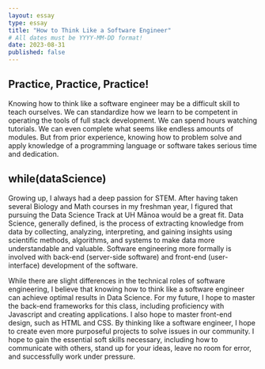 ```yaml
---
layout: essay
type: essay
title: "How to Think Like a Software Engineer"
# All dates must be YYYY-MM-DD format!
date: 2023-08-31
published: false
---
```


## Practice, Practice, Practice!

Knowing how to think like a software engineer may be a difficult skill to teach ourselves. We can standardize how we learn to be competent in operating the tools of full stack development. We can spend hours watching tutorials. We can even complete what seems like endless amounts of modules. But from prior experience, knowing how to problem solve and apply knowledge of a programming language or software takes serious time and dedication.

## while(dataScience)

Growing up, I always had a deep passion for STEM. After having taken several Biology and Math courses in my freshman year, I figured that pursuing the Data Science Track at UH Mānoa would be a great fit. Data Science, generally defined, is the process of extracting knowledge from data by collecting, analyzing, interpreting, and gaining insights using scientific methods, algorithms, and systems to make data more understandable and valuable. Software engineering more formally is involved with back-end (server-side software) and front-end (user-interface) development of the software.

While there are slight differences in the technical roles of software engineering, I believe that knowing how to think like a software engineer can achieve optimal results in Data Science. For my future, I hope to master the back-end frameworks for this class, including proficiency with Javascript and creating applications. I also hope to master front-end design, such as HTML and CSS. By thinking like a software engineer, I hope to create even more purposeful projects to solve issues in our community. I hope to gain the essential soft skills necessary, including how to communicate with others, stand up for your ideas, leave no room for error, and successfully work under pressure.
